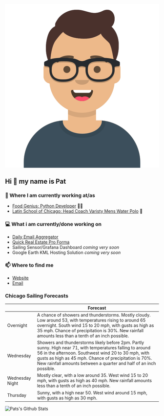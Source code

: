 [![Social banner for p-j-falconer](https://raw.githubusercontent.com/P-J-FALCONER/P-J-FALCONER/master/assets/avataaars.svg)](https://patfalconer.com/)
## Hi :wave: my name is Pat

### 💼 Where I am currently working at/as
- [Food Genius: Python Developer](https://getfoodgenius.com/) 🍔🐍
- [Latin School of Chicago: Head Coach Varisty Mens Water Polo](https://www.latinschool.org/) 🤽


### 💻 What i am currently/done working on
 - [Daily Email Aggregator](https://github.com/P-J-FALCONER/dott_daily_mail)
 - [Quick Real Estate Pro Forma](https://github.com/P-J-FALCONER/henry)
 - Sailing Sensor/Grafana Dashboard *coming very soon*
 - Google Earth KML Hosting Solution *coming very soon*

### 📫 Where to find me
 - [Website](https://patfalconer.com/)
 - [Email](mailto:patrick.j.falconer@gmail.com)


### Chicago Sailing Forecasts
|   | Forecast  |
|---|---|
| Overnight | A chance of showers and thunderstorms. Mostly cloudy. Low around 53, with temperatures rising to around 65 overnight. South wind 15 to 20 mph, with gusts as high as 35 mph. Chance of precipitation is 30%. New rainfall amounts less than a tenth of an inch possible. |
| Wednesday | Showers and thunderstorms likely before 2pm. Partly sunny. High near 71, with temperatures falling to around 56 in the afternoon. Southwest wind 20 to 30 mph, with gusts as high as 45 mph. Chance of precipitation is 70%. New rainfall amounts between a quarter and half of an inch possible. |
| Wednesday Night | Mostly clear, with a low around 35. West wind 15 to 20 mph, with gusts as high as 40 mph. New rainfall amounts less than a tenth of an inch possible. |
| Thursday | Sunny, with a high near 50. West wind around 15 mph, with gusts as high as 30 mph. |

![Pats's Github Stats](https://github-readme-stats.vercel.app/api?username=p-j-falconer&show_icons=true&theme=radical)
